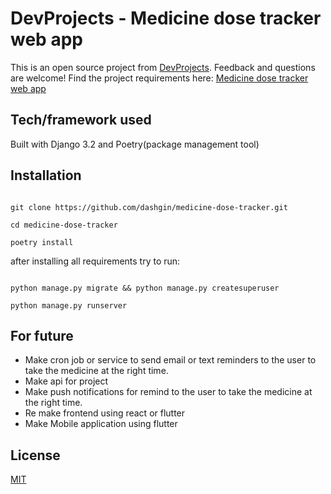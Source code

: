 # DevProjects - Medicine dose tracker web app

This is an open source project from [DevProjects](http://www.codementor.io/projects). Feedback and questions are
welcome!
Find the project requirements
here: [Medicine dose tracker web app ](https://www.codementor.io/projects/web/medicine-dose-tracker-b6evlas194)

## Tech/framework used

Built with Django 3.2 and Poetry(package management tool)

[comment]: <> (## Screenshots and demo)

[comment]: <> (Screenshots of your app and/or a link to your live demo)

## Installation

<pre><code>
git clone https://github.com/dashgin/medicine-dose-tracker.git
<br>cd medicine-dose-tracker
<br>poetry install
</code></pre>
after installing all requirements try to run:
<pre><code>
python manage.py migrate && python manage.py createsuperuser <br>
python manage.py runserver
</code></pre>

## For future
<ul>
<li>Make cron job or service to send email or text reminders to the user to take the medicine at the right time.</li>
<li>Make api for project</li>
<li>Make push notifications for remind to the user to take the medicine at the right time.</li>
<li>Re make frontend using react or flutter</li>
<li>Make Mobile application using flutter</li>
</ul>

## License
[MIT](https://choosealicense.com/licenses/mit/)
